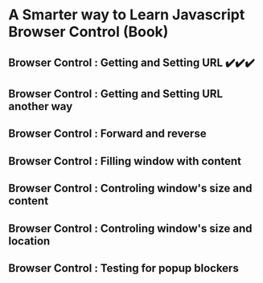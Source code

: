 # A Smarter way to Learn Javascript Browser Control (Book)

## Browser Control : Getting and Setting URL ✔️✔️✔️

## Browser Control : Getting and Setting URL another way

## Browser Control : Forward and reverse

## Browser Control : Filling window with content

## Browser Control : Controling window's size and content

## Browser Control : Controling window's size and location

## Browser Control : Testing for popup blockers
